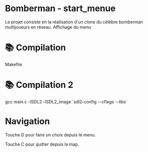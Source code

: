 # Bomberman - start_menue
Le projet consiste en la réalisation d'un clone du célèbre bomberman multijoueurs en réseau.
Affichage du menu

# :books: Compilation
Makefile

# :books: Compilation 2
gcc main.c -lSDL2 -lSDL2_image \`sdl2-config --cflags --libs\`

# Navigation
Touche D pour faire un choix depuis le menu.

Touche C pour quitter depuis la map.

